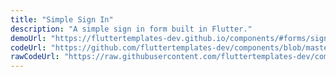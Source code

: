 ```yaml
---
title: "Simple Sign In"
description: "A simple sign in form built in Flutter."
demoUrl: "https://fluttertemplates-dev.github.io/components/#forms/sign_in/sign_in_page1"
codeUrl: "https://github.com/fluttertemplates-dev/components/blob/master/lib/components/forms/sign_in/sign_in_page1.dart"
rawCodeUrl: "https://raw.githubusercontent.com/fluttertemplates-dev/components/master/lib/components/forms/sign_in/sign_in_page1.dart"
---
```

